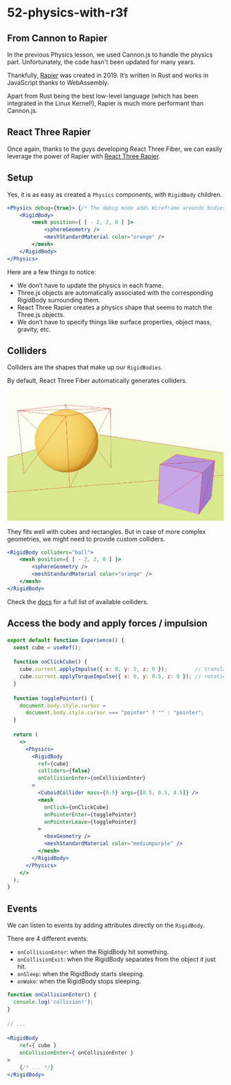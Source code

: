 # 52-physics-with-r3f

## From Cannon to Rapier

In the previous Physics lesson, we used Cannon.js to handle the physics part.
Unfortunately, the code hasn't been updated for many years.

Thankfully, [Rapier](https://rapier.rs/) was created in 2019.
It’s written in Rust and works in JavaScript thanks to WebAssembly.

Apart from Rust being the best low-level language (which has been integrated in the Linux Kernel!), Rapier
is much more performant than Cannon.js.

## React Three Rapier

Once again, thanks to the guys developing React Three Fiber, we can easily leverage the power of Rapier
with [React Three Rapier](https://github.com/pmndrs/react-three-rapier).

## Setup

Yes, it is as easy as created a `Physics` components, with `RigidBody` children.

```jsx
<Physics debug={true}> {/* The debug mode adds Wireframe arounds bodies */}
    <RigidBody>
        <mesh position={ [ - 2, 2, 0 ] }>
            <sphereGeometry />
            <meshStandardMaterial color="orange" />
        </mesh>
    </RigidBody>
</Physics>
```

Here are a few things to notice:

- We don’t have to update the physics in each frame.
- Three.js objects are automatically associated with the corresponding RigidBody surrounding them.
- React Three Rapier creates a physics shape that seems to match the Three.js objects.
- We don’t have to specify things like surface properties, object mass, gravity, etc.

## Colliders

Colliders are the shapes that make up our `RigidBodies`.

By default, React Three Fiber automatically generates colliders.

![img.png](img.png)

They fits well with cubes and rectangles. But in case of more complex geometries,
we might need to provide custom colliders.

```jsx
<RigidBody colliders="ball">
    <mesh position={ [ - 2, 2, 0 ] }>
        <sphereGeometry />
        <meshStandardMaterial color="orange" />
    </mesh>
</RigidBody>
```

Check the [docs](https://rapier.rs/docs/user_guides/javascript/colliders#shapes) for a full list of available colliders.

## Access the body and apply forces / impulsion

```jsx
export default function Experience() {
  const cube = useRef();

  function onClickCube() {
    cube.current.applyImpulse({ x: 0, y: 5, z: 0 });         // translation
    cube.current.applyTorqueImpulse({ x: 0, y: 0.5, z: 0 }); // rotation
  }

  function togglePointer() {
    document.body.style.cursor =
      document.body.style.cursor === "pointer" ? "" : "pointer";
  }

  return (
    <>
      <Physics>
        <RigidBody
          ref={cube}
          colliders={false}
          onCollisionEnter={onCollisionEnter}
        >
          <CuboidCollider mass={0.5} args={[0.5, 0.5, 0.5]} />
          <mesh
            onClick={onClickCube}
            onPointerEnter={togglePointer}
            onPointerLeave={togglePointer}
          >
            <boxGeometry />
            <meshStandardMaterial color="mediumpurple" />
          </mesh>
        </RigidBody>
      </Physics>
    </>
  );
}
```

## Events

We can listen to events by adding attributes directly on the `RigidBody`.

There are 4 different events:

- `onCollisionEnter`: when the RigidBody hit something.
- `onCollisionExit`: when the RigidBody separates from the object it just hit.
- `onSleep`: when the RigidBody starts sleeping.
- `onWake`: when the RigidBody stops sleeping.

```jsx
function onCollisionEnter() {
  console.log('collision!');
}

// ...

<RigidBody
    ref={ cube }
    onCollisionEnter={ onCollisionEnter }
>
    {/* ... */}
</RigidBody>
```
